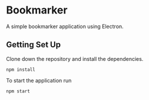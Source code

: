 # Bookmarker

A simple bookmarker application using Electron.

## Getting Set Up

Clone down the repository and install the dependencies.

```
npm install
```

To start the application run

```
npm start
```
